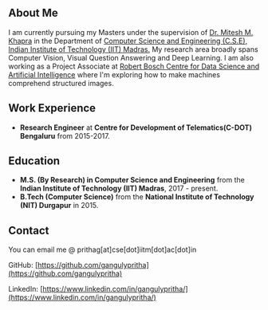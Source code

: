 ## About Me
I am currently pursuing my Masters under the supervision of [Dr. Mitesh M. Khapra](http://www.cse.iitm.ac.in/~miteshk/) in the Department of [Computer Science and Engineering (C.S.E), Indian Institute of Technology (IIT) Madras.](http://www.cse.iitm.ac.in/) My research area broadly spans Computer Vision, Visual Question Answering and Deep Learning. I am also working as a Project Associate at [Robert Bosch Centre for Data Science and Artificial Intelligence](https://rbc-dsai.iitm.ac.in/) where I'm exploring how to make machines comprehend structured images.

## Work Experience
* **Research Engineer** at **Centre for Development of Telematics(C-DOT) Bengaluru** from 2015-2017.

## Education
* **M.S. (By Research) in Computer Science and Engineering** from the **Indian Institute of Technology (IIT) Madras**, 2017 - present.
* **B.Tech (Computer Science)** from the **National Institute of Technology (NIT) Durgapur** in 2015.

## Contact
You can email me @ prithag[at]cse[dot]iitm[dot]ac[dot]in

GitHub: [https://github.com/gangulypritha](https://github.com/gangulypritha)

LinkedIn: [https://www.linkedin.com/in/gangulypritha/](https://www.linkedin.com/in/gangulypritha/)
